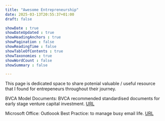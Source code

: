 ```yaml
---
title: "Awesome Entrepreneurship"
date: 2025-03-13T20:55:37+01:00
draft: false

showDate : true
showDateUpdated : true
showHeadingAnchors : true
showPagination : false
showReadingTime : false
showTableOfContents : true
showTaxonomies : true
showWordCount : false
showSummary : false

---
```


This page is dedicated space to share potenial valuable / useful resource that I found for entrepeneurs throughout their journey. 



BVCA Model Documents: BVCA recommended standardised documents for early stage venture capital investment. [URL](https://www.bvca.co.uk/policy/industry-guidance-standardised-documents/model-documents-for-early-stage-investments.html)

Microsoft Office: Outloook Best Practice: to manage busy email life. [URL](https://support.microsoft.com/en-us/office/best-practices-for-outlook-f90e5f69-8832-4d89-95b3-bfdf76c82ef8#__toc267041884)

